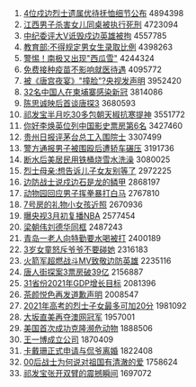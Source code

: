 1. [4位戍边烈士遗属优待抚恤细节公布](http://www.baidu.com/baidu?cl=3&tn=SE_baiduhomet8_jmjb7mjw&rsv_dl=fyb_top&fr=top1000&wd=4%CE%BB%CA%F9%B1%DF%C1%D2%CA%BF%D2%C5%CA%F4%D3%C5%B4%FD%B8%A7%D0%F4%CF%B8%BD%DA%B9%AB%B2%BC) 4894398
1. [江西男子杀害女儿同桌被执行死刑](http://www.baidu.com/baidu?cl=3&tn=SE_baiduhomet8_jmjb7mjw&rsv_dl=fyb_top&fr=top1000&wd=%BD%AD%CE%F7%C4%D0%D7%D3%C9%B1%BA%A6%C5%AE%B6%F9%CD%AC%D7%C0%B1%BB%D6%B4%D0%D0%CB%C0%D0%CC) 4723094
1. [中纪委评大V诋毁戍边英雄被拘](http://www.baidu.com/baidu?cl=3&tn=SE_baiduhomet8_jmjb7mjw&rsv_dl=fyb_top&fr=top1000&wd=%D6%D0%BC%CD%CE%AF%C6%C0%B4%F3V%DA%AE%BB%D9%CA%F9%B1%DF%D3%A2%D0%DB%B1%BB%BE%D0) 4557785
1. [教育部:不得规定男女生录取比例](http://www.baidu.com/baidu?cl=3&tn=SE_baiduhomet8_jmjb7mjw&rsv_dl=fyb_top&fr=top1000&wd=%BD%CC%D3%FD%B2%BF%3A%B2%BB%B5%C3%B9%E6%B6%A8%C4%D0%C5%AE%C9%FA%C2%BC%C8%A1%B1%C8%C0%FD) 4398263
1. [警惕！南极又出现"西瓜雪"](http://www.baidu.com/baidu?cl=3&tn=SE_baiduhomet8_jmjb7mjw&rsv_dl=fyb_top&fr=top1000&wd=%BE%AF%CC%E8%A3%A1%C4%CF%BC%AB%D3%D6%B3%F6%CF%D6%22%CE%F7%B9%CF%D1%A9%22) 4244324
1. [免费接种疫苗不影响就医待遇](http://www.baidu.com/baidu?cl=3&tn=SE_baiduhomet8_jmjb7mjw&rsv_dl=fyb_top&fr=top1000&wd=%C3%E2%B7%D1%BD%D3%D6%D6%D2%DF%C3%E7%B2%BB%D3%B0%CF%EC%BE%CD%D2%BD%B4%FD%D3%F6) 4095772
1. [被《唐宫夜宴》"撞脸"?央视发声明](http://www.baidu.com/baidu?cl=3&tn=SE_baiduhomet8_jmjb7mjw&rsv_dl=fyb_top&fr=top1000&wd=%B1%BB%A1%B6%CC%C6%B9%AC%D2%B9%D1%E7%A1%B7%22%D7%B2%C1%B3%22%3F%D1%EB%CA%D3%B7%A2%C9%F9%C3%F7) 3952420
1. [32名中国人在柬埔寨感染新冠](http://www.baidu.com/baidu?cl=3&tn=SE_baiduhomet8_jmjb7mjw&rsv_dl=fyb_top&fr=top1000&wd=32%C3%FB%D6%D0%B9%FA%C8%CB%D4%DA%BC%ED%C6%D2%D5%AF%B8%D0%C8%BE%D0%C2%B9%DA) 3814086
1. [陈思诚映后首谈唐探3](http://www.baidu.com/baidu?cl=3&tn=SE_baiduhomet8_jmjb7mjw&rsv_dl=fyb_top&fr=top1000&wd=%B3%C2%CB%BC%B3%CF%D3%B3%BA%F3%CA%D7%CC%B8%CC%C6%CC%BD3) 3680593
1. [祁发宝半月吃30多包朝天椒抗寒提神](http://www.baidu.com/baidu?cl=3&tn=SE_baiduhomet8_jmjb7mjw&rsv_dl=fyb_top&fr=top1000&wd=%C6%EE%B7%A2%B1%A6%B0%EB%D4%C2%B3%D430%B6%E0%B0%FC%B3%AF%CC%EC%BD%B7%BF%B9%BA%AE%CC%E1%C9%F1) 3551772
1. [你好李焕英位列中国影史票房第6名](http://www.baidu.com/baidu?cl=3&tn=SE_baiduhomet8_jmjb7mjw&rsv_dl=fyb_top&fr=top1000&wd=%C4%E3%BA%C3%C0%EE%BB%C0%D3%A2%CE%BB%C1%D0%D6%D0%B9%FA%D3%B0%CA%B7%C6%B1%B7%BF%B5%DA6%C3%FB) 3427460
1. [贵州日报评茅台总工入围院士](http://www.baidu.com/baidu?cl=3&tn=SE_baiduhomet8_jmjb7mjw&rsv_dl=fyb_top&fr=top1000&wd=%B9%F3%D6%DD%C8%D5%B1%A8%C6%C0%C3%A9%CC%A8%D7%DC%B9%A4%C8%EB%CE%A7%D4%BA%CA%BF) 3307499
1. [警方通报男子被围殴后遭轿车碾压](http://www.baidu.com/baidu?cl=3&tn=SE_baiduhomet8_jmjb7mjw&rsv_dl=fyb_top&fr=top1000&wd=%BE%AF%B7%BD%CD%A8%B1%A8%C4%D0%D7%D3%B1%BB%CE%A7%C5%B9%BA%F3%D4%E2%BD%CE%B3%B5%C4%EB%D1%B9) 3191736
1. [断水后美居民用铁桶烧雪水洗澡](http://www.baidu.com/baidu?cl=3&tn=SE_baiduhomet8_jmjb7mjw&rsv_dl=fyb_top&fr=top1000&wd=%B6%CF%CB%AE%BA%F3%C3%C0%BE%D3%C3%F1%D3%C3%CC%FA%CD%B0%C9%D5%D1%A9%CB%AE%CF%B4%D4%E8) 3080025
1. [烈士母亲:想告诉儿子女友别等了](http://www.baidu.com/baidu?cl=3&tn=SE_baiduhomet8_jmjb7mjw&rsv_dl=fyb_top&fr=top1000&wd=%C1%D2%CA%BF%C4%B8%C7%D7%3A%CF%EB%B8%E6%CB%DF%B6%F9%D7%D3%C5%AE%D3%D1%B1%F0%B5%C8%C1%CB) 2972225
1. [边防战士说戍边石是龙的鳞甲](http://www.baidu.com/baidu?cl=3&tn=SE_baiduhomet8_jmjb7mjw&rsv_dl=fyb_top&fr=top1000&wd=%B1%DF%B7%C0%D5%BD%CA%BF%CB%B5%CA%F9%B1%DF%CA%AF%CA%C7%C1%FA%B5%C4%C1%DB%BC%D7) 2868197
1. [动物园回应男子挥拳暴打白马](http://www.baidu.com/baidu?cl=3&tn=SE_baiduhomet8_jmjb7mjw&rsv_dl=fyb_top&fr=top1000&wd=%B6%AF%CE%EF%D4%B0%BB%D8%D3%A6%C4%D0%D7%D3%BB%D3%C8%AD%B1%A9%B4%F2%B0%D7%C2%ED) 2767810
1. [7号房的礼物小女孩近照](http://www.baidu.com/baidu?cl=3&tn=SE_baiduhomet8_jmjb7mjw&rsv_dl=fyb_top&fr=top1000&wd=7%BA%C5%B7%BF%B5%C4%C0%F1%CE%EF%D0%A1%C5%AE%BA%A2%BD%FC%D5%D5) 2670936
1. [曝央视3月初复播NBA](http://www.baidu.com/baidu?cl=3&tn=SE_baiduhomet8_jmjb7mjw&rsv_dl=fyb_top&fr=top1000&wd=%C6%D8%D1%EB%CA%D33%D4%C2%B3%F5%B8%B4%B2%A5NBA) 2577454
1. [梁朝伟刘德华同框](http://www.baidu.com/baidu?cl=3&tn=SE_baiduhomet8_jmjb7mjw&rsv_dl=fyb_top&fr=top1000&wd=%C1%BA%B3%AF%CE%B0%C1%F5%B5%C2%BB%AA%CD%AC%BF%F2) 2487243
1. [青岛一老人向特勤要水喝被打](http://www.baidu.com/baidu?cl=3&tn=SE_baiduhomet8_jmjb7mjw&rsv_dl=fyb_top&fr=top1000&wd=%C7%E0%B5%BA%D2%BB%C0%CF%C8%CB%CF%F2%CC%D8%C7%DA%D2%AA%CB%AE%BA%C8%B1%BB%B4%F2) 2400189
1. [3岁女童怒斥爷爷不要碰她](http://www.baidu.com/baidu?cl=3&tn=SE_baiduhomet8_jmjb7mjw&rsv_dl=fyb_top&fr=top1000&wd=3%CB%EA%C5%AE%CD%AF%C5%AD%B3%E2%D2%AF%D2%AF%B2%BB%D2%AA%C5%F6%CB%FD) 2316183
1. [火箭军超燃战斗MV致敬边防英雄](http://www.baidu.com/baidu?cl=3&tn=SE_baiduhomet8_jmjb7mjw&rsv_dl=fyb_top&fr=top1000&wd=%BB%F0%BC%FD%BE%FC%B3%AC%C8%BC%D5%BD%B6%B7MV%D6%C2%BE%B4%B1%DF%B7%C0%D3%A2%D0%DB) 2235116
1. [唐人街探案3票房破39亿](http://www.baidu.com/baidu?cl=3&tn=SE_baiduhomet8_jmjb7mjw&rsv_dl=fyb_top&fr=top1000&wd=%CC%C6%C8%CB%BD%D6%CC%BD%B0%B83%C6%B1%B7%BF%C6%C639%D2%DA) 2156887
1. [31省份2021年GDP增长目标](http://www.baidu.com/baidu?cl=3&tn=SE_baiduhomet8_jmjb7mjw&rsv_dl=fyb_top&fr=top1000&wd=31%CA%A1%B7%DD2021%C4%EAGDP%D4%F6%B3%A4%C4%BF%B1%EA) 2081396
1. [茶颜悦色再发道歉声明](http://www.baidu.com/baidu?cl=3&tn=SE_baiduhomet8_jmjb7mjw&rsv_dl=fyb_top&fr=top1000&wd=%B2%E8%D1%D5%D4%C3%C9%AB%D4%D9%B7%A2%B5%C0%C7%B8%C9%F9%C3%F7) 2008547
1. [2021年高考的烈士子女最多可加20分](http://www.baidu.com/baidu?cl=3&tn=SE_baiduhomet8_jmjb7mjw&rsv_dl=fyb_top&fr=top1000&wd=2021%C4%EA%B8%DF%BF%BC%B5%C4%C1%D2%CA%BF%D7%D3%C5%AE%D7%EE%B6%E0%BF%C9%BC%D320%B7%D6) 1981092
1. [大坂直美再夺澳网冠军](http://www.baidu.com/baidu?cl=3&tn=SE_baiduhomet8_jmjb7mjw&rsv_dl=fyb_top&fr=top1000&wd=%B4%F3%DB%E0%D6%B1%C3%C0%D4%D9%B6%E1%B0%C4%CD%F8%B9%DA%BE%FC) 1957001
1. [美国首次成功克隆濒危动物](http://www.baidu.com/baidu?cl=3&tn=SE_baiduhomet8_jmjb7mjw&rsv_dl=fyb_top&fr=top1000&wd=%C3%C0%B9%FA%CA%D7%B4%CE%B3%C9%B9%A6%BF%CB%C2%A1%B1%F4%CE%A3%B6%AF%CE%EF) 1888506
1. [王一博成立公司](http://www.baidu.com/baidu?cl=3&tn=SE_baiduhomet8_jmjb7mjw&rsv_dl=fyb_top&fr=top1000&wd=%CD%F5%D2%BB%B2%A9%B3%C9%C1%A2%B9%AB%CB%BE) 1870409
1. [卡戴珊正式申请与侃爷离婚](http://www.baidu.com/baidu?cl=3&tn=SE_baiduhomet8_jmjb7mjw&rsv_dl=fyb_top&fr=top1000&wd=%BF%A8%B4%F7%C9%BA%D5%FD%CA%BD%C9%EA%C7%EB%D3%EB%D9%A9%D2%AF%C0%EB%BB%E9) 1822408
1. [00后战士为何说对祖国有清澈的爱](http://www.baidu.com/baidu?cl=3&tn=SE_baiduhomet8_jmjb7mjw&rsv_dl=fyb_top&fr=top1000&wd=00%BA%F3%D5%BD%CA%BF%CE%AA%BA%CE%CB%B5%B6%D4%D7%E6%B9%FA%D3%D0%C7%E5%B3%BA%B5%C4%B0%AE) 1758624
1. [祁发宝张开双臂的震撼瞬间](http://www.baidu.com/baidu?cl=3&tn=SE_baiduhomet8_jmjb7mjw&rsv_dl=fyb_top&fr=top1000&wd=%C6%EE%B7%A2%B1%A6%D5%C5%BF%AA%CB%AB%B1%DB%B5%C4%D5%F0%BA%B3%CB%B2%BC%E4) 1697072